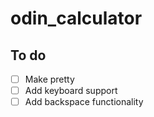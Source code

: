 # odin_calculator

## To do
- [ ] Make pretty
- [ ] Add keyboard support
- [ ] Add backspace functionality
